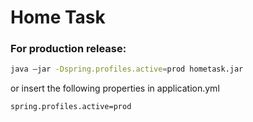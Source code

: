 # Home Task
### For production release:
```sh
java –jar -Dspring.profiles.active=prod hometask.jar
```
or insert the following properties in application.yml
```sh
spring.profiles.active=prod 
```